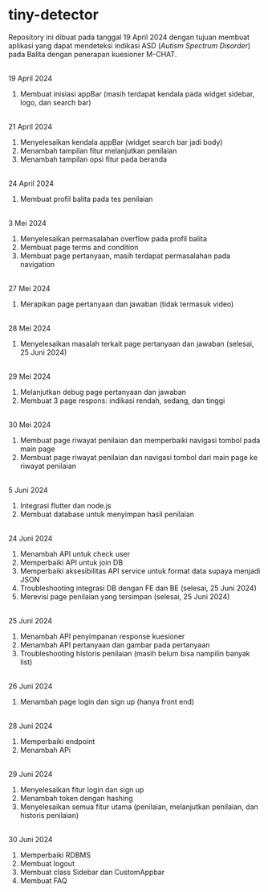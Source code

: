 # tiny-detector

Repository ini dibuat pada tanggal 19 April 2024 dengan tujuan membuat aplikasi yang dapat mendeteksi indikasi ASD (_Autism Spectrum Disorder_) pada Balita dengan penerapan kuesioner M-CHAT.

<br>19 April 2024
1. Membuat inisiasi appBar (masih terdapat kendala pada widget sidebar, logo, dan search bar)

<br>21 April 2024
1. Menyelesaikan kendala appBar (widget search bar jadi body)
2. Menambah tampilan fitur melanjutkan penilaian
3. Menambah tampilan opsi fitur pada beranda

<br>24 April 2024
1. Membuat profil balita pada tes penilaian

<br>3 Mei 2024
1. Menyelesaikan permasalahan overflow pada profil balita
2. Membuat page terms and condition
3. Membuat page pertanyaan, masih terdapat permasalahan pada navigation

<br>27 Mei 2024
1. Merapikan page pertanyaan dan jawaban (tidak termasuk video)

<br>28 Mei 2024
1. Menyelesaikan masalah terkait page pertanyaan dan jawaban (selesai, 25 Juni 2024)

<br>29 Mei 2024
1. Melanjutkan debug page pertanyaan dan jawaban
2. Membuat 3 page respons: indikasi rendah, sedang, dan tinggi

<br>30 Mei 2024
1. Membuat page riwayat penilaian dan memperbaiki navigasi tombol pada main page
2. Membuat page riwayat penilaian dan navigasi tombol dari main page ke riwayat penilaian

<br>5 Juni 2024
1. Integrasi flutter dan node.js
2. Membuat database untuk menyimpan hasil penilaian

<br>24 Juni 2024
1. Menambah API untuk check user
2. Memperbaiki API untuk join DB
3. Memperbaiki aksesibilitas API service untuk format data supaya menjadi JSON
4. Troubleshooting integrasi DB dengan FE dan BE (selesai, 25 Juni 2024)
5. Merevisi page penilaian yang tersimpan (selesai, 25 Juni 2024)

<br>25 Juni 2024
1. Menambah API penyimpanan response kuesioner
2. Menambah API pertanyaan dan gambar pada pertanyaan
3. Troubleshooting historis penilaian (masih belum bisa nampilin banyak list)

<br>26 Juni 2024
1. Menambah page login dan sign up (hanya front end)

<br>28 Juni 2024
1. Memperbaiki endpoint
2. Menambah APi

<br>29 Juni 2024
1. Menyelesaikan fitur login dan sign up
2. Menambah token dengan hashing
3. Menyelesaikan semua fitur utama (penilaian, melanjutkan penilaian, dan historis penilaian)

<br>30 Juni 2024
1. Memperbaiki RDBMS
2. Membuat logout
3. Membuat class Sidebar dan CustomAppbar
4. Membuat FAQ
